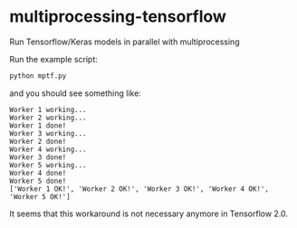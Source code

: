 # multiprocessing-tensorflow
Run Tensorflow/Keras models in parallel with multiprocessing

Run the example script: 

```bash
python mptf.py
```

and you should see something like:

```
Worker 1 working...
Worker 2 working...
Worker 1 done!
Worker 3 working...
Worker 2 done!
Worker 4 working...
Worker 3 done!
Worker 5 working...
Worker 4 done!
Worker 5 done!
['Worker 1 OK!', 'Worker 2 OK!', 'Worker 3 OK!', 'Worker 4 OK!', 'Worker 5 OK!']
```

It seems that this workaround is not necessary anymore in Tensorflow 2.0.